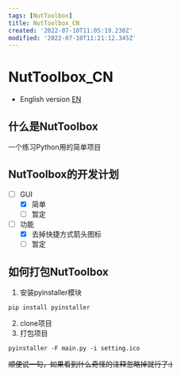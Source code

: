 ```yaml
---
tags: [NutToolbox]
title: NutToolbox_CN
created: '2022-07-10T11:05:19.230Z'
modified: '2022-07-10T11:21:12.345Z'
---
```


# NutToolbox_CN

- English version [EN](README.md)

## 什么是NutToolbox
一个练习Python用的简单项目

## NutToolbox的开发计划
- [ ] GUI
  - [x] 简单
  - [ ] 暂定

- [ ] 功能
  - [x] 去掉快捷方式箭头图标
  - [ ] 暂定

## 如何打包NutToolbox
1. 安装pyinstaller模块
```
pip install pyinstaller
```
2. clone项目
3. 打包项目
```
pyinstaller -F main.py -i setting.ico
```

~~顺便说一句，如果看到什么奇怪的注释忽略掉就行了:)~~

